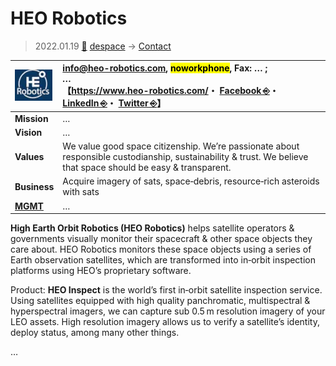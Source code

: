 # HEO Robotics
> 2022.01.19 [🚀](../../index/index.md) [despace](../index.md) → [Contact](../contact.md)

|[![](../f/contact/h/heo_robotics_logo1_thumb.webp)](../f/contact/h/heo_robotics_logo1.webp)|<info@heo-robotics.com>, <mark>noworkphone</mark>, Fax: … ;<br> *…*<br> 【<https://www.heo-robotics.com/>・ [Facebook ⎆](http://www.facebook.com/heorobotics)・ [LinkedIn ⎆](https://www.linkedin.com/company/high-earth-orbit-robotics/)・ [Twitter ⎆](http://www.twitter.com/heorobotics)】|
|:--|:--|
|**Mission**|…|
|**Vision**|…|
|**Values**|We value good space citizenship. We’re passionate about responsible custodianship, sustainability & trust. We believe that space should be easy & transparent.|
|**Business**|Acquire imagery of sats, space‑debris, resource‑rich asteroids with sats|
|**[MGMT](../mgmt.md)**|…|

**High Earth Orbit Robotics (HEO Robotics)** helps satellite operators & governments visually monitor their spacecraft & other space objects they care about. HEO Robotics monitors these space objects using a series of Earth observation satellites, which are transformed into in‑orbit inspection platforms using HEO’s proprietary software.

Product: **HEO Inspect** is the world’s first in‑orbit satellite inspection service. Using satellites equipped with high quality panchromatic, multispectral & hyperspectral imagers, we can capture sub 0.5 m resolution imagery of your LEO assets. High resolution imagery allows us to verify a satellite’s identity, deploy status, among many other things.

<p style="page-break-after:always"> </p>

…
